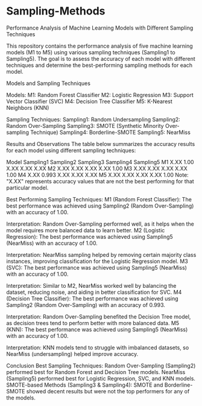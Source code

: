 # Sampling-Methods

Performance Analysis of Machine Learning Models with Different Sampling Techniques

This repository contains the performance analysis of five machine learning models (M1 to M5) using various sampling techniques (Sampling1 to Sampling5). The goal is to assess the accuracy of each model with different techniques and determine the best-performing sampling methods for each model.

Models and Sampling Techniques

Models:
M1: Random Forest Classifier
M2: Logistic Regression
M3: Support Vector Classifier (SVC)
M4: Decision Tree Classifier
M5: K-Nearest Neighbors (KNN)

Sampling Techniques:
Sampling1: Random Undersampling
Sampling2: Random Over-Sampling
Sampling3: SMOTE (Synthetic Minority Over-sampling Technique)
Sampling4: Borderline-SMOTE
Sampling5: NearMiss

Results and Observations
The table below summarizes the accuracy results for each model using different sampling techniques:

Model	Sampling1	Sampling2	Sampling3	Sampling4	Sampling5
M1	X.XX	1.00	X.XX	X.XX	X.XX
M2	X.XX	X.XX	X.XX	X.XX	1.00
M3	X.XX	X.XX	X.XX	X.XX	1.00
M4	X.XX	0.993	X.XX	X.XX	X.XX
M5	X.XX	X.XX	X.XX	X.XX	1.00
Note: "X.XX" represents accuracy values that are not the best performing for that particular model.

Best Performing Sampling Techniques:
M1 (Random Forest Classifier): The best performance was achieved using Sampling2 (Random Over-Sampling) with an accuracy of 1.00.

Interpretation: Random Over-Sampling performed well, as it helps when the model requires more balanced data to learn better.
M2 (Logistic Regression): The best performance was achieved using Sampling5 (NearMiss) with an accuracy of 1.00.

Interpretation: NearMiss sampling helped by removing certain majority class instances, improving classification for the Logistic Regression model.
M3 (SVC): The best performance was achieved using Sampling5 (NearMiss) with an accuracy of 1.00.

Interpretation: Similar to M2, NearMiss worked well by balancing the dataset, reducing noise, and aiding in better classification for SVC.
M4 (Decision Tree Classifier): The best performance was achieved using Sampling2 (Random Over-Sampling) with an accuracy of 0.993.

Interpretation: Random Over-Sampling benefited the Decision Tree model, as decision trees tend to perform better with more balanced data.
M5 (KNN): The best performance was achieved using Sampling5 (NearMiss) with an accuracy of 1.00.

Interpretation: KNN models tend to struggle with imbalanced datasets, so NearMiss (undersampling) helped improve accuracy.

Conclusion
Best Sampling Techniques:
Random Over-Sampling (Sampling2) performed best for Random Forest and Decision Tree models.
NearMiss (Sampling5) performed best for Logistic Regression, SVC, and KNN models.
SMOTE-based Methods (Sampling3 & Sampling4):
SMOTE and Borderline-SMOTE showed decent results but were not the top performers for any of the models.
